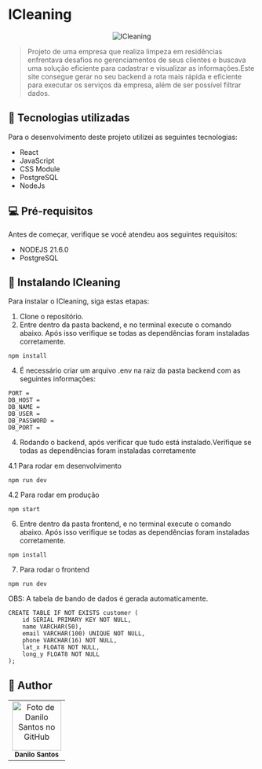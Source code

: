 # ICleaning

<p align="center">
  <img src="https://i.ibb.co/PwjF9mC/Captura-de-tela-2024-01-13-151716.png" alt="ICleaning">
</p>

> Projeto de uma empresa que realiza limpeza em residências enfrentava desafios no gerenciamentos de seus clientes e buscava uma solução eficiente para cadastrar e visualizar as informações.Este site consegue gerar no seu backend a rota mais rápida e eficiente para executar os serviços da empresa, além de ser possível filtrar dados.

## 💼 Tecnologias utilizadas

Para o desenvolvimento deste projeto utilizei as seguintes tecnologias:

- React
- JavaScript
- CSS Module
- PostgreSQL
- NodeJs

## 💻 Pré-requisitos

Antes de começar, verifique se você atendeu aos seguintes requisitos:

- NODEJS 21.6.0
- PostgreSQL

## 🚀 Instalando ICleaning

Para instalar o ICleaning, siga estas etapas:

1. Clone o repositório.
2. Entre dentro da pasta backend, e no terminal execute o comando abaixo. Após isso verifique se todas as dependências foram instaladas corretamente.

```
npm install
```

4. É necessário criar um arquivo .env na raiz da pasta backend com as seguintes informações:

```
PORT =
DB_HOST =
DB_NAME =
DB_USER =
DB_PASSWORD =
DB_PORT =
```

4. Rodando o backend, após verificar que tudo está instalado.Verifique se todas as dependências foram instaladas corretamente

4.1 Para rodar em desenvolvimento

```
npm run dev
```

4.2 Para rodar em produção

```
npm start
```

6. Entre dentro da pasta frontend, e no terminal execute o comando abaixo. Após isso verifique se todas as dependências foram instaladas corretamente.

```
npm install
```

7. Para rodar o frontend

```
npm run dev
```


OBS:  A tabela de bando de dados é gerada automaticamente.
 
```
CREATE TABLE IF NOT EXISTS customer (
    id SERIAL PRIMARY KEY NOT NULL,
    name VARCHAR(50),
    email VARCHAR(100) UNIQUE NOT NULL,
    phone VARCHAR(16) NOT NULL,
    lat_x FLOAT8 NOT NULL,
    long_y FLOAT8 NOT NULL
);

```

## :child: Author

<table>
  <tr>
    <td align="center">
        <img src="https://avatars.githubusercontent.com/u/152008168?s=400&u=710379e70ac9c4490d3044ffd12a47092b993f76&v=4" width="100px;" alt="Foto de Danilo Santos no GitHub"/><br>
        <sub>
          <b>Danilo Santos</b>
        </sub>
      </a>
    </td>
  </tr>
</table>
